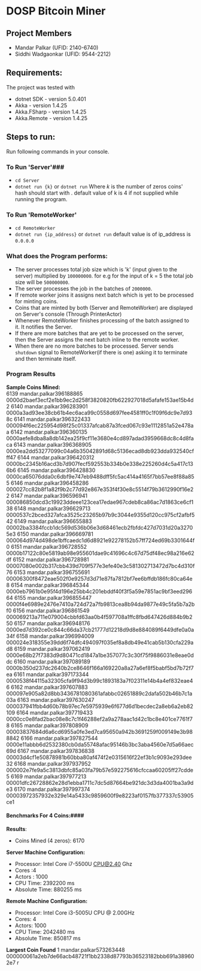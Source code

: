 # DOSP Bitcoin Miner #

## Project Members ##
* Mandar Palkar (UFID: 2140-6740)
* Siddhi Wadgaonkar (UFID: 9544-2212)

## Requirements: ##
The project was tested with
* dotnet SDK - version 5.0.401
* Akka - version 1.4.25
* Akka.FSharp - version 1.4.25
* Akka.Remote - version 1.4.25


## Steps to run: ##
Run following commands in your console.

### To Run 'Server'###
* ``cd Server``
* ``dotnet run {k}`` or ``dotnet run`` 
  Where *k* is the number of zeros coins' hash should start with . default value of k is 4 if not supplied while running the program.

### To Run 'RemoteWorker' ###
* ``cd RemoteWorker``
* ``dotnet run {ip_address}`` or ``dotnet run``
    default value is of ip_address is ``0.0.0.0``

### What does the Program performs: ###
- The server processes total job size which is 'k' (input given to the server) multiplied by ``100000000``. for e.g for the input of k = 5 the total job size will be ``500000000``.
-  The server processes the job in the batches of ``2000000``.
-  If remote worker joins it assigns next batch which is yet to be processed for minting coins.
-  Coins that are minted by both (Server and RemoteWorker) are displayed on Server's console (Through PrinterActor)
-  Whenever RemoteWorker finishes processing of the batch assigned to it. It notifies the Server.
-  If there are more batches that are yet to be processed on the server, then the Server assigns the next batch inline to the remote worker.
- When there are no more batches to be processed. Server sends ``shutdown`` signal to RemoteWorker(if there is one) asking it to terminate and then terminate itself.


### Program Results ###
**Sample Coins Mined:**    
6139 mandar.palkar396188865 0000d2baef3ecf2e1bb9ec2d258f3820820fb622927018d5afafe153ae15b4d2
6140 mandar.palkar396283901 0000a3ad93ee38cb61b4ec6aca99c0558d697fee4581ff0c1f09f6dc9e7d938c
6141 mandar.palkar396322433 000094f6ec225954d98f25c01337afcab87a3fced067c93e1112851a52e478aa
6142 mandar.palkar396360135 0000aefe8dba8a8db142ea25f9cf11e3680e4cd897adad3959668dc8c4d8faca
6143 mandar.palkar396368905 0000ea2dd53277099c04a6b35042891d68c5136ecad8db923dda932540cfff47
6144 mandar.palkar396420312 0000bc2345b16acd3b7d907fecf592553b334b0e338e225260d4c5a417c136b6
6145 mandar.palkar396428830 0000ca65076dda0c6dbf9e747eb9488dff5fc5ac414a4165f7bb57ee8f88a855
6146 mandar.palkar396458286 000027cc82b8f1a82f9b2c77d92e867e353f4f30e8c5514f79b3612990f16e22
6147 mandar.palkar396596941 000086850dcd3c19923ddeee123cea17edae967cdeb8ca86ac7d1863ce6cf138
6148 mandar.palkar396629713 0000537c2bced327afca3525c23265b97b9c3044e9355d120cc975cf2afbf542
6149 mandar.palkar396655883 00002ba3384fccb1dc569d536b06e3d68461ecb2fbfdc427d7031d20a32705e3
6150 mandar.palkar396669781 000064d974d498de1bffcaedc1d6d8921e92278152b57ff724ed69b3301644f0
6151 mandar.palkar396728552 0000b17122c80e5819ab98e955601dae9c41696c4c67d75df48ec98a216e62df
6152 mandar.palkar396728981 00007080e002b317cbb439d709f577e3efe40e3c581302713472d7bc4d310f76
6153 mandar.palkar396755691 00006300f8472eae502f0e9257d3d71e87fa7812bf7ee6bffdb186fc80ca64e8
6154 mandar.palkar396845344 0000eb7961b0e95f4d196e25bb4c201ebddf40f3f5a59e7851ac9bf3eed29664
6155 mandar.palkar396855447 0000f4e6989e2476e7410a724d72a7fb9813cea8b94da9877e49c5fa5b7a2bf0
6156 mandar.palkar396861549 000069213a711e079004cbbfd63aa0b4f597708a1ffc8fbd647426d884b9b250
6157 mandar.palkar396948176 0000ed7d392ce0c844c66da37cb21777d12218d9d8e884089f6449dfe0a0a34f
6158 mandar.palkar396994009 000024e318355e39dd6f74dfc494097f035ef8a8db49e41cab5b130cfa229ad8
6159 mandar.palkar397062419 0000e68b27f7383d9d80471cd1847a1be357077c3c30f75f9886031e8eae0ddc
6160 mandar.palkar397089189 0000b350d237dc2640b2ce8646f166a169220a8a27a6ef8f5babf5bd7b72f7ea
6161 mandar.palkar397173344 0000538f44115a32305cfa9f94d3b99c1893183a7f02311e14b4a4ef832eae46
6162 mandar.palkar397607883 000097e905a82d8bb3436781080361afabbc02651889c2dafa502b46b7c1a03a
6163 mandar.palkar397630247 000037941fbb4d60b78b97ec7e5975939e6f677d6d1becdec2a8eb6a2eb82109
6164 mandar.palkar397719433 0000cc0e8fad2bac08e8c7c1f46288ef2a9a278aac1d42c1bc8e401ce7761f78
6165 mandar.palkar397808909 00003837684d6a6cd6955a0fe3ed7ca95650a942b3691259f009149e3b988842
6166 mandar.palkar397827544 0000e11abbb6d2532380cb0da55748afac95146b3bc3aba4560e7d5a66aec69d
6167 mandar.palkar397836838 00003d4cf1e50878981b60bba80af474f2e0315616f22ef3b1c9093e293dee32
6168 mandar.palkar397937952 000002e7fe9a5c3813dbfc85a03fa79b57e592275616cfccaa60205ff27cdde5
6169 mandar.palkar397977213 00001dfc26728862e28d1ebba1711c7dc5d87664be921dc3d3da4001ba3a9de3
6170 mandar.palkar397997374 00003972357932e329e14a5433c9859600f9e8223af0157fb377337c53905ce1


#### Benchmarks For 4 Coins:####
**Results**:
- Coins Mined (4 zeros): 6170

**Server Machine Configuration:**
- Processor: Intel Core i7-5500U CPU@2.40 Ghz
- Cores :4
- Actors : 1000 
- CPU Time: 2392200 ms
- Absolute Time: 880255 ms

**Remote Machine Configuration:**
- Processor: Intel Core i3-5005U CPU @ 2.00GHz
- Cores: 4
- Actors: 1000
- CPU Time: 2042480 ms
- Absolute Time: 850817 ms

**Largest Coin Found**
1 mandar.palkar573263448 000000061a2eb7de66acb48721f1bb2338d87793b36523182bbb691a389602e7 r







